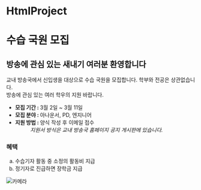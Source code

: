 # HtmlProject
<!DOCTYPE html>
<html>

<head>
  <meta charset="utf-8">
  <meta name="viewport" content="width=device-width">
  <title>replit</title>
  <link href="style.css" rel="stylesheet" type="text/css" />
  <h1>수습 국원 모집</h1>

  <h2>방송에 관심 있는 새내기 여러분 환영합니다</h2>
  <p>교내 방송국에서 신입생을 대상으로 수습 국원을 모집합니다. 학부와 전공은 상관없습니다.<br>방송에 관심 있는 여러 학우의 지원 바랍니다.</p>
</head>

<body>
  
  <script src="script.js"></script>

  <ul>
    <li><b>모집 기간 : </b>3월 2일 ~ 3월 11일</li>
    <li><b>모집 분야 : </b>아나운서, PD, 엔지니어</li>
    <li><b>지원 방법 : </b>양식 작성 후 이메일 접수</li>
    <dd><em>지원서 방식은 교내 방송국 홈페이지 공지 게시판에 있습니다.</em></dd>
  </ul>
  <h3>혜택</h3>
  <ol type='a'>
    <li>수습기자 활동 중 소정의 활동비 지급</li>
    <li>정기자로 진급하면 장학금 지급</li>
  </ol>
  <img src="/tmp/guest-5gnsbp/Desktop/mic.jpg" alt="카메라">
  <script src="https://replit.com/public/js/replit-badge-v2.js" theme="dark" position="bottom-right"></script>
</body>

</html>

